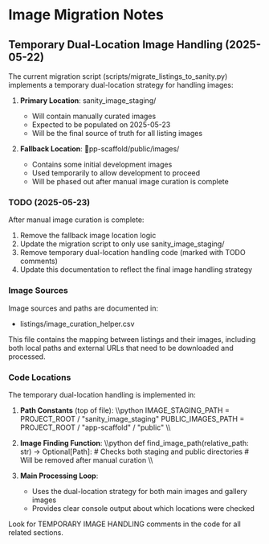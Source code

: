 # Image Migration Notes

## Temporary Dual-Location Image Handling (2025-05-22)

The current migration script (scripts/migrate_listings_to_sanity.py) implements a temporary dual-location strategy for handling images:

1. **Primary Location**: sanity_image_staging/
   - Will contain manually curated images
   - Expected to be populated on 2025-05-23
   - Will be the final source of truth for all listing images

2. **Fallback Location**: pp-scaffold/public/images/
   - Contains some initial development images
   - Used temporarily to allow development to proceed
   - Will be phased out after manual image curation is complete

### TODO (2025-05-23)

After manual image curation is complete:

1. Remove the fallback image location logic
2. Update the migration script to only use sanity_image_staging/
3. Remove temporary dual-location handling code (marked with TODO comments)
4. Update this documentation to reflect the final image handling strategy

### Image Sources

Image sources and paths are documented in:
- listings/image_curation_helper.csv

This file contains the mapping between listings and their images, including both local paths and external URLs that need to be downloaded and processed.

### Code Locations

The temporary dual-location handling is implemented in:

1. **Path Constants** (top of file):
   \\\python
   IMAGE_STAGING_PATH = PROJECT_ROOT / "sanity_image_staging"
   PUBLIC_IMAGES_PATH = PROJECT_ROOT / "app-scaffold" / "public"
   \\\

2. **Image Finding Function**:
   \\\python
   def find_image_path(relative_path: str) -> Optional[Path]:
       # Checks both staging and public directories
       # Will be removed after manual curation
   \\\

3. **Main Processing Loop**:
   - Uses the dual-location strategy for both main images and gallery images
   - Provides clear console output about which locations were checked

Look for TEMPORARY IMAGE HANDLING comments in the code for all related sections.
